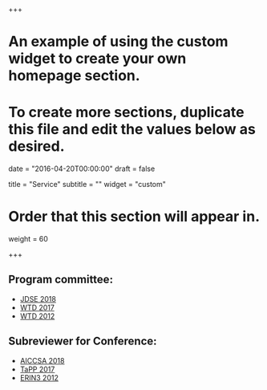 +++
# An example of using the custom widget to create your own homepage section.
# To create more sections, duplicate this file and edit the values below as desired.

date = "2016-04-20T00:00:00"
draft = false

title = "Service"
subtitle = ""
widget = "custom"

# Order that this section will appear in.
weight = 60

+++

## **Program committee**:
- [JDSE 2018](<https://jdse-paris.github.io/jDSE2018/#page-top>)
- [WTD 2017](<http://www.ic.unicamp.br/wtd/2017/>)
- [WTD 2012](<http://www.ic.unicamp.br/wtd/2012/>)

## **Subreviewer for Conference**:
- [AICCSA 2018](<http://www.aiccsa.net/AICCSA2018/>)
- [TaPP 2017](<https://www.usenix.org/conference/tapp2017>)
- [ERIN3 2012](<http://www.ulbra.br/porto-velho/imprensa/noticia/7892/iles-ulbra-sediara-ii-escola-regional-de-informatica-norte-3-erin3>)


